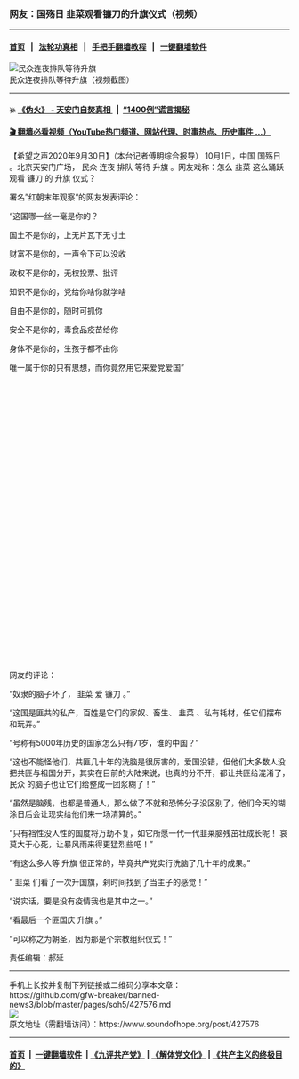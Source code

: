 ### 网友：国殇日  韭菜观看镰刀的升旗仪式（视频）
------------------------

#### [首页](https://github.com/gfw-breaker/banned-news3/blob/master/README.md) &nbsp;&nbsp;|&nbsp;&nbsp; [法轮功真相](https://github.com/begood0513/basic/blob/master/README.md)  &nbsp;&nbsp;|&nbsp;&nbsp; [手把手翻墙教程](https://github.com/gfw-breaker/guides/wiki)  &nbsp;&nbsp;|&nbsp;&nbsp; [一键翻墙软件](https://github.com/gfw-breaker/nogfw/blob/master/README.md)  



<div><img alt="民众连夜排队等待升旗" src="https://img.soundofhope.org/2020-09/wuhanfeiyan_2020-09-30_5-1601524330835.jpg"/>
<br/><figcaption class="caption">
 民众连夜排队等待升旗（视频截图）
</figcaption></div><hr/>

#### 💥 [《伪火》 - 天安门自焚真相 ](http://158.247.195.190:10000/videos/blog/weihuo.html)&nbsp; |&nbsp; [“1400例”谎言揭秘  ](http://158.247.195.190:10000/videos/blog/jiexi1400.html)

#### [ 🎬  翻墙必看视频（YouTube热门频道、网站代理、时事热点、历史事件 ...）](https://github.com/gfw-breaker/links/blob/master/banned.md)

<div><div class="Content__Wrapper sc-1bvya0-0 grZQxZ">
 <p class="meta-top">
  <span class="meta">
   【希望之声2020年9月30日】（本台记者傅明综合报导）
  </span>
  10月1日，中国
  <ok href="/term/50054">
   国殇日
  </ok>
  。北京天安门广场，
  <ok href="/term/3989">
   民众
  </ok>
  连夜
  <ok href="/term/60850">
   排队
  </ok>
  <ok href="/term/83733">
   等待
  </ok>
  <ok href="/term/285676">
   升旗
  </ok>
  。网友戏称：怎么
  <ok href="/term/14554">
   韭菜
  </ok>
  这么踊跃观看
  <ok href="/term/86858">
   镰刀
  </ok>
  的
  <ok href="/term/285676">
   升旗
  </ok>
  仪式？
 </p>
 <p>
  署名”红朝末年观察“的网友发表评论：
 </p>
 <p>
  “这国哪一丝一毫是你的？
 </p>
 <p>
  国土不是你的，上无片瓦下无寸土
 </p>
 <p>
  财富不是你的，一声令下可以没收
 </p>
 <p>
  政权不是你的，无权投票、批评
 </p>
 <p>
  知识不是你的，党给你啥你就学啥
 </p>
 <p>
  自由不是你的，随时可抓你
 </p>
 <p>
  安全不是你的，毒食品疫苗给你
 </p>
 <p>
  身体不是你的，生孩子都不由你
 </p>
 <p>
  唯一属于你的只有思想，而你竟然用它来爱党爱国”
 </p>
 <div class="soh-embed">
  <div class="soh-embed-inner">
   <div class="iframely-embed" style="max-width: 550px;">
    <div class="iframely-responsive" style="padding-bottom: 100%;">
    </div>
   </div>
  </div>
 </div>
 <p>
  网友的评论：
 </p>
 <div class="AD_Embed__Wrap-sc-1xslmin-0 igMuqX module desktop">
  <div>
  </div>
 </div>
 <p>
  “奴隶的脑子坏了，
  <ok href="/term/14554">
   韭菜
  </ok>
  爱
  <ok href="/term/86858">
   镰刀
  </ok>
  。”
 </p>
 <p>
  “这国是匪共的私产，百姓是它们的家奴、畜生、
  <ok href="/term/14554">
   韭菜
  </ok>
  、私有耗材，任它们摆布和玩弄。”
 </p>
 <p>
  “号称有5000年历史的国家怎么只有71岁，谁的中国？”
 </p>
 <p>
  “这也不能怪他们，共匪几十年的洗脑是很厉害的，爱国没错，但他们大多数人没把共匪与祖国分开，其实在目前的大陆来说，也真的分不开，都让共匪给混淆了，
  <ok href="/term/3989">
   民众
  </ok>
  的脑子也让它们给整成一团浆糊了！”
 </p>
 <p>
  “虽然是脑残，也都是普通人，那么做了不就和恐怖分子没区别了，他们今天的糊涂日后会让现实给他们来一场清算的。”
 </p>
 <p>
  “只有裆性没人性的国度将万劫不复，如它所愿一代一代韭莱脑残茁壮成长呢！ 哀莫大于心死，让暴风雨来得更猛烈些吧！”
 </p>
 <p>
  “有这么多人等
  <ok href="/term/285676">
   升旗
  </ok>
  很正常的，毕竟共产党实行洗脑了几十年的成果。”
 </p>
 <p>
  “
  <ok href="/term/14554">
   韭菜
  </ok>
  们看了一次升国旗，刹时间找到了当主子的感觉！”
 </p>
 <p>
  “说实话，要是没有疫情我也是其中之一。”
 </p>
 <p>
  “看最后一个匪国庆
  <ok href="/term/285676">
   升旗
  </ok>
  。”
 </p>
 <p>
  “可以称之为朝圣，因为那是个宗教组织仪式！”
 </p>
 <p class="meta-btm">
  责任编辑：郝延
 </p>
</div>
</div>
<hr/>
手机上长按并复制下列链接或二维码分享本文章：<br/>
https://github.com/gfw-breaker/banned-news3/blob/master/pages/soh5/427576.md <br/>
<a href='https://github.com/gfw-breaker/banned-news3/blob/master/pages/soh5/427576.md'><img src='https://github.com/gfw-breaker/banned-news3/blob/master/pages/soh5/427576.md.png'/></a> <br/>
原文地址（需翻墙访问）：https://www.soundofhope.org/post/427576


------------------------
#### [首页](https://github.com/gfw-breaker/banned-news3/blob/master/README.md) &nbsp;|&nbsp; [一键翻墙软件](https://github.com/gfw-breaker/nogfw/blob/master/README.md) &nbsp;| [《九评共产党》](https://github.com/gfw-breaker/9ping.md/blob/master/README.md#九评之一评共产党是什么) | [《解体党文化》](https://github.com/gfw-breaker/jtdwh.md/blob/master/README.md) | [《共产主义的终极目的》](https://github.com/gfw-breaker/gczydzjmd.md/blob/master/README.md)


<img src='http://gfw-breaker.win/banned-news3/pages/soh5/427576.md' width='0px' height='0px'/>